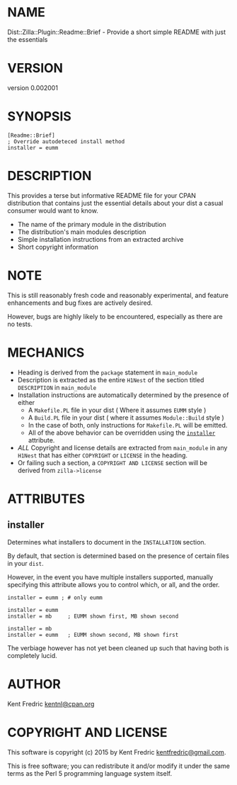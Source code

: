 # NAME

Dist::Zilla::Plugin::Readme::Brief - Provide a short simple README with just the essentials

# VERSION

version 0.002001

# SYNOPSIS

    [Readme::Brief]
    ; Override autodeteced install method
    installer = eumm

# DESCRIPTION

This provides a terse but informative README file for your CPAN distribution
that contains just the essential details about your dist a casual consumer would want to know.

- The name of the primary module in the distribution
- The distribution's main modules description
- Simple installation instructions from an extracted archive
- Short copyright information

# NOTE

This is still reasonably fresh code and reasonably experimental, and feature enhancements and bug fixes
are actively desired.

However, bugs are highly likely to be encountered, especially as there are no tests.

# MECHANICS

- Heading is derived from the `package` statement in `main_module`
- Description is extracted as the entire `H1Nest` of the section titled `DESCRIPTION` in `main_module`
- Installation instructions are automatically determined by the presence of either
    - A `Makefile.PL` file in your dist ( Where it assumes `EUMM` style )
    - A `Build.PL` file in your dist ( where it assumes `Module::Build` style )
    - In the case of both, only instructions for `Makefile.PL` will be emitted.
    - All of the above behavior can be overridden using the [`installer`](#installer) attribute.
- _ALL_ Copyright and license details are extracted from `main_module` in any `H1Nest` that has either `COPYRIGHT` or `LICENSE` in the heading.
- Or failing such a section, a `COPYRIGHT AND LICENSE` section will be derived from `zilla->license`

# ATTRIBUTES

## installer

Determines what installers to document in the `INSTALLATION` section.

By default, that section is determined based on the presence of certain
files in your `dist`.

However, in the event you have multiple installers supported, manually specifying
this attribute allows you to control which, or all, and the order.

    installer = eumm ; # only eumm

    installer = eumm
    installer = mb     ; EUMM shown first, MB shown second

    installer = mb
    installer = eumm   ; EUMM shown second, MB shown first

The verbiage however has not yet been cleaned up such that having both is completely lucid.

# AUTHOR

Kent Fredric <kentnl@cpan.org>

# COPYRIGHT AND LICENSE

This software is copyright (c) 2015 by Kent Fredric <kentfredric@gmail.com>.

This is free software; you can redistribute it and/or modify it under
the same terms as the Perl 5 programming language system itself.
